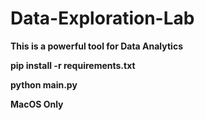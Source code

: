 # Data-Exploration-Lab

**This is a powerful tool for Data Analytics**


**pip install -r requirements.txt**

**python main.py**

**MacOS Only**
